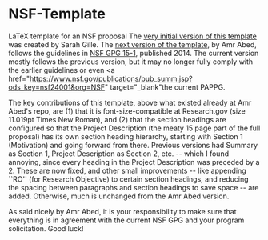 # NSF-Template
 LaTeX template for an NSF proposal
The <a href="http://www-pord.ucsd.edu/~sgille/how_to/proposal_prep.html" target="_blank">very initial version of this template</a> was created by Sarah Gille. The <a href="https://github.com/amrabed/NSF-LaTeX-Template/" target="_blank">next version of the template</a>, by Amr Abed, follows the guidelines in <a href="http://www.nsf.gov/publications/pub_summ.jsp?ods_key=gpg15001&org=NSF" target="_blank">NSF GPG 15-1</a>, published 2014. The current version mostly follows the previous version, but it may no longer fully comply with the earlier guidelines or even <a href="https://www.nsf.gov/publications/pub_summ.jsp?ods_key=nsf24001&org=NSF" target="_blank"the current PAPPG</a>.

The key contributions of this template, above what existed already at Amr Abed's repo, are (1) that it is font-size-compatible at Research.gov (size 11.019pt Times New Roman), and (2) that the section headings are configured so that the Project Description (the meaty 15 page part of the full proposal) has its own section heading hierarchy, starting with Section 1 (Motivation) and going forward from there.  Previous versions had Summary as Section 1, Project Description as Section 2, etc. -- which I found annoying, since every heading in the Project Description was preceded by a 2.  These are now fixed, and other small improvements -- like appending ``RO'' (for Research Objective) to certain section headings, and reducing the spacing between paragraphs and section headings to save space -- are added.  Otherwise, much is unchanged from the Amr Abed version.

As said nicely by Amr Abed, it is your responsibility to make sure that everything is in agreement with the current NSF GPG and your program solicitation. Good luck!